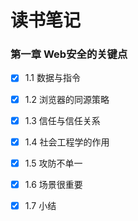# 读书笔记

### 第一章 Web安全的关键点

-[x] 1.1 数据与指令

-[x] 1.2 浏览器的同源策略

-[x] 1.3 信任与信任关系

-[x] 1.4 社会工程学的作用

-[x] 1.5 攻防不单一

-[x] 1.6 场景很重要

-[x] 1.7 小结